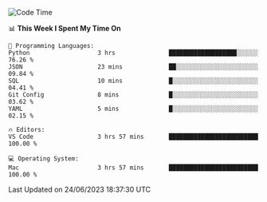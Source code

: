 
<!--START_SECTION:waka-->
![Code Time](http://img.shields.io/badge/Code%20Time-734%20hrs%2050%20mins-blue)

📊 **This Week I Spent My Time On** 

```text
💬 Programming Languages: 
Python                   3 hrs               ███████████████████░░░░░░   76.26 % 
JSON                     23 mins             ██░░░░░░░░░░░░░░░░░░░░░░░   09.84 % 
SQL                      10 mins             █░░░░░░░░░░░░░░░░░░░░░░░░   04.41 % 
Git Config               8 mins              █░░░░░░░░░░░░░░░░░░░░░░░░   03.62 % 
YAML                     5 mins              █░░░░░░░░░░░░░░░░░░░░░░░░   02.15 % 

🔥 Editors: 
VS Code                  3 hrs 57 mins       █████████████████████████   100.00 % 

💻 Operating System: 
Mac                      3 hrs 57 mins       █████████████████████████   100.00 % 
```


 Last Updated on 24/06/2023 18:37:30 UTC
<!--END_SECTION:waka-->

